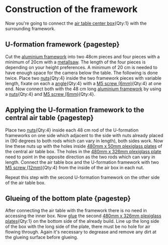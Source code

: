 # Construction of the framework

Now you're going to connect the [air table center box](fromstep){Qty:1} with the surrounding framework.

## U-formation framework {pagestep}

Cut the [aluminium framework](framework.yml#20x20Rod) into two 48cm pieces and four pieces with a minimum of 20cm with a [metallsaw](tools.yml#metallsaw). The length of the four pieces is depending on your height preferences. A minimum of 20 cm is needed to have enough space for the camera below the table. The following is done twice. Place two [nuts](connectors.yml#5mmNuts){Qty:4} inside the two framework pieces with variable length, fixate on each a [angle](connectors.yml#5mmNuts_angle){Qty:4} with a [M5 screw (6mm)](screws.yml#m5x6mm_screw){Qty:4} at one end. Now connect both with the 48 cm long [aluminium framework](framework.yml#20x20Rod) by using a [nuts](connectors.yml#5mmNuts){Qty:4} and  [M5 screw (6mm)](screws.yml#m5x6mm_screw){Qty:4}.


## Applying the U-formation framework to the central air table {pagestep}

Place two [nuts](connectors.yml#5mmNuts){Qty:4} inside each 48 cm rod of the U-formation frameworks on one side which adjacent to the side with nuts already placed in (90 degrees to both rods which can vary in length), both sides work. Now line these nuts up with the holes inside [480mm x 50mm plexiglass plates](plexiglass.yml#480x50pg) of the central air table box. The holes in the [480mm x 326mm plexiglass plate](plexiglass.yml#480x326pg) need to point in the opposite direction as the two rods which can vary in length.
Connect the air table box and the U-formation framework with two [M5 screw (12mm)](screws.yml#m5x12mm_screw){Qty:4} from the inside of the air box in each nut. 

Repeat this step with the second U-formation framework on the other side of the air table box.


## Glueing of the bottom plate {pagestep}

After connecting the air table with the framework there is no need in accessing the inner box. Now [glue](tools.yml#acrifix_192) the second [480mm x 326mm plexiglass plates](plexiglass.yml#480x50pg){Qty:1} on the bottom side of the already build. Line up the long side of the box with the long side of the plate, there must be no hole for air flowing through. Again it's necessary to degrease and remove any dirt at the glueing surface before glueing.